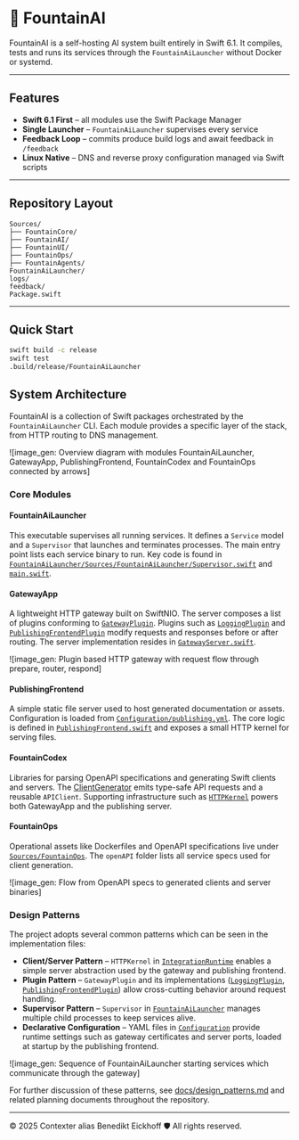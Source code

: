 
# 🌊 FountainAI

FountainAI is a self-hosting AI system built entirely in Swift 6.1. It compiles, tests and runs its services through the `FountainAiLauncher` without Docker or systemd.

---

## Features

- **Swift 6.1 First** – all modules use the Swift Package Manager
- **Single Launcher** – `FountainAiLauncher` supervises every service
- **Feedback Loop** – commits produce build logs and await feedback in `/feedback`
- **Linux Native** – DNS and reverse proxy configuration managed via Swift scripts

---

## Repository Layout

```text
Sources/
├── FountainCore/
├── FountainAI/
├── FountainUI/
├── FountainOps/
├── FountainAgents/
FountainAiLauncher/
logs/
feedback/
Package.swift
```

---

## Quick Start


```bash
swift build -c release
swift test
.build/release/FountainAiLauncher
```

## System Architecture

FountainAI is a collection of Swift packages orchestrated by the `FountainAiLauncher` CLI. Each module provides a specific layer of the stack, from HTTP routing to DNS management.

![image_gen: Overview diagram with modules FountainAiLauncher, GatewayApp, PublishingFrontend, FountainCodex and FountainOps connected by arrows]

### Core Modules

#### FountainAiLauncher
This executable supervises all running services. It defines a `Service` model and a `Supervisor` that launches and terminates processes. The main entry point lists each service binary to run. Key code is found in [`FountainAiLauncher/Sources/FountainAiLauncher/Supervisor.swift`](FountainAiLauncher/Sources/FountainAiLauncher/Supervisor.swift) and [`main.swift`](FountainAiLauncher/Sources/FountainAiLauncher/main.swift).

#### GatewayApp
A lightweight HTTP gateway built on SwiftNIO. The server composes a list of plugins conforming to [`GatewayPlugin`](Sources/GatewayApp/GatewayPlugin.swift). Plugins such as [`LoggingPlugin`](Sources/GatewayApp/LoggingPlugin.swift) and [`PublishingFrontendPlugin`](Sources/GatewayApp/PublishingFrontendPlugin.swift) modify requests and responses before or after routing. The server implementation resides in [`GatewayServer.swift`](Sources/GatewayApp/GatewayServer.swift).

![image_gen: Plugin based HTTP gateway with request flow through prepare, router, respond]

#### PublishingFrontend
A simple static file server used to host generated documentation or assets. Configuration is loaded from [`Configuration/publishing.yml`](Configuration/publishing.yml). The core logic is defined in [`PublishingFrontend.swift`](Sources/PublishingFrontend/PublishingFrontend.swift) and exposes a small HTTP kernel for serving files.

#### FountainCodex
Libraries for parsing OpenAPI specifications and generating Swift clients and servers. The [ClientGenerator](Sources/FountainCodex/ClientGenerator/ClientGenerator.swift) emits type-safe API requests and a reusable `APIClient`. Supporting infrastructure such as [`HTTPKernel`](Sources/FountainCodex/IntegrationRuntime/HTTPKernel.swift) powers both GatewayApp and the publishing server.

#### FountainOps
Operational assets like Dockerfiles and OpenAPI specifications live under [`Sources/FountainOps`](Sources/FountainOps). The `openAPI` folder lists all service specs used for client generation.

![image_gen: Flow from OpenAPI specs to generated clients and server binaries]

### Design Patterns
The project adopts several common patterns which can be seen in the implementation files:

- **Client/Server Pattern** – `HTTPKernel` in [`IntegrationRuntime`](Sources/FountainCodex/IntegrationRuntime/HTTPKernel.swift) enables a simple server abstraction used by the gateway and publishing frontend.
- **Plugin Pattern** – `GatewayPlugin` and its implementations ([`LoggingPlugin`](Sources/GatewayApp/LoggingPlugin.swift), [`PublishingFrontendPlugin`](Sources/GatewayApp/PublishingFrontendPlugin.swift)) allow cross-cutting behavior around request handling.
- **Supervisor Pattern** – `Supervisor` in [`FountainAiLauncher`](FountainAiLauncher/Sources/FountainAiLauncher/Supervisor.swift) manages multiple child processes to keep services alive.
- **Declarative Configuration** – YAML files in [`Configuration`](Configuration) provide runtime settings such as gateway certificates and server ports, loaded at startup by the publishing frontend.

![image_gen: Sequence of FountainAiLauncher starting services which communicate through the gateway]

For further discussion of these patterns, see [docs/design_patterns.md](docs/design_patterns.md) and related planning documents throughout the repository.

---
© 2025 Contexter alias Benedikt Eickhoff 🛡️ All rights reserved.

